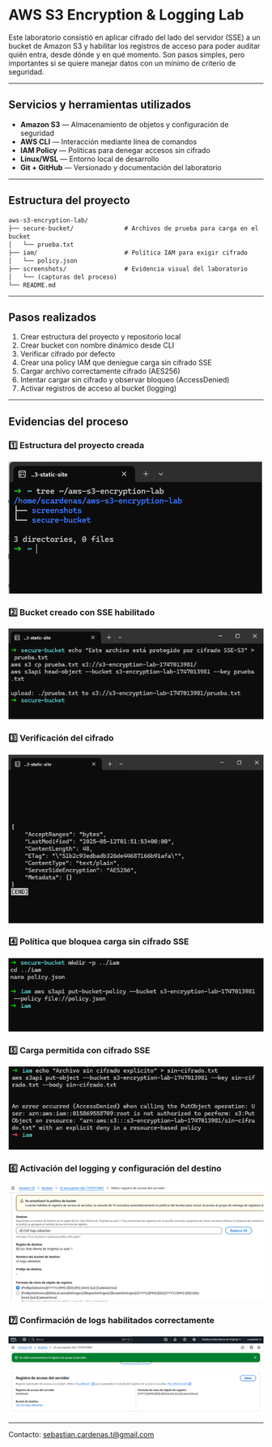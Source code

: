 # AWS S3 Encryption & Logging Lab

Este laboratorio consistió en aplicar cifrado del lado del servidor (SSE) a un bucket de Amazon S3 y habilitar los registros de acceso para poder auditar quién entra, desde dónde y en qué momento. Son pasos simples, pero importantes si se quiere manejar datos con un mínimo de criterio de seguridad.

---

## Servicios y herramientas utilizados

* **Amazon S3** — Almacenamiento de objetos y configuración de seguridad
* **AWS CLI** — Interacción mediante línea de comandos
* **IAM Policy** — Políticas para denegar accesos sin cifrado
* **Linux/WSL** — Entorno local de desarrollo
* **Git + GitHub** — Versionado y documentación del laboratorio

---

## Estructura del proyecto

```plaintext
aws-s3-encryption-lab/
├── secure-bucket/              # Archivos de prueba para carga en el bucket
│   └── prueba.txt
├── iam/                        # Política IAM para exigir cifrado
│   └── policy.json
├── screenshots/                # Evidencia visual del laboratorio
│   └── (capturas del proceso)
└── README.md
```

---

## Pasos realizados

1. Crear estructura del proyecto y repositorio local
2. Crear bucket con nombre dinámico desde CLI
3. Verificar cifrado por defecto
4. Crear una policy IAM que deniegue carga sin cifrado SSE
5. Cargar archivo correctamente cifrado (AES256)
6. Intentar cargar sin cifrado y observar bloqueo (AccessDenied)
7. Activar registros de acceso al bucket (logging)

---

## Evidencias del proceso

### 1️⃣ Estructura del proyecto creada

![01-estructura-proyecto](screenshots/01-estructura-proyecto.png)

### 2️⃣ Bucket creado con SSE habilitado

![02-bucket-creado-cifrado](screenshots/02-bucket-creado-cifrado.png)

### 3️⃣ Verificación del cifrado

![03-verificar-cifrado](screenshots/03-verificar-cifrado.png)

### 4️⃣ Política que bloquea carga sin cifrado SSE

![04-politica-bloqueo-sin-cifrado](screenshots/04-politica-bloqueo-sin-cifrado.png)

### 5️⃣ Carga permitida con cifrado SSE

![05-carga-bloqueada](screenshots/05-carga-bloqueada.png)

### 6️⃣ Activación del logging y configuración del destino

![06-activar-logs-config](screenshots/06-activar-logs-config.png)

### 7️⃣ Confirmación de logs habilitados correctamente

![07-logs-habilitados-confirmacion](screenshots/07-logs-habilitados-confirmacion.png)

---

Contacto: [sebastian.cardenas.t@gmail.com](mailto:sebastian.cardenas.t@gmail.com)


